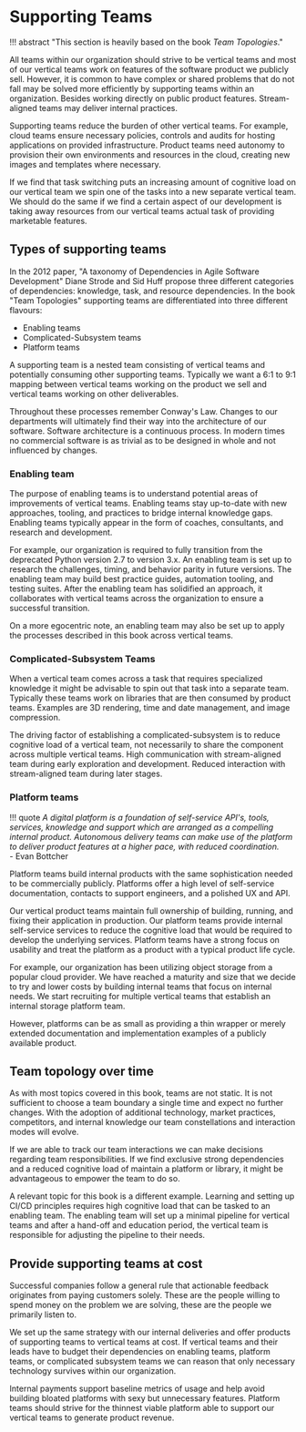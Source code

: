 # Supporting Teams

!!! abstract "This section is heavily based on the book *Team Topologies*."

All teams within our organization should strive to be vertical teams and most of our vertical teams work on features of the software product we publicly sell. However, it is common to have complex or shared problems that do not fall may be solved more efficiently by supporting teams within an organization. Besides working directly on public product features. Stream-aligned teams may deliver internal practices.

Supporting teams reduce the burden of other vertical teams. For example, cloud teams ensure necessary policies, controls and audits for hosting applications on provided infrastructure. Product teams need autonomy to provision their own environments and resources in the cloud, creating new images and templates where necessary. 

If we find that task switching puts an increasing amount of cognitive load on our vertical team we spin one of the tasks into a new separate vertical team. We should do the same if we find a certain aspect of our development is taking away resources from our vertical teams actual task of providing marketable features.

## Types of supporting teams

In the 2012 paper, "A taxonomy of Dependencies in Agile Software Development" Diane Strode and Sid Huff propose three different categories of dependencies: knowledge, task, and resource dependencies. In the book "Team Topologies" supporting teams are differentiated into three different flavours:

- Enabling teams
- Complicated-Subsystem teams
- Platform teams

A supporting team is a nested team consisting of vertical teams and potentially consuming other supporting teams. Typically we want a 6:1 to 9:1 mapping between vertical teams working on the product we sell and vertical teams working on other deliverables.

Throughout these processes remember Conway's Law. Changes to our departments will ultimately find their way into the architecture of our software. Software architecture is a continuous process. In modern times no commercial software is as trivial as to be designed in whole and not influenced by changes.

### Enabling team

The purpose of enabling teams is to understand potential areas of improvements of vertical teams. Enabling teams stay up-to-date with new approaches, tooling, and practices to bridge internal knowledge gaps. Enabling teams typically appear in the form of coaches, consultants, and research and development. 

For example, our organization is required to fully transition from the deprecated Python version 2.7 to version 3.x. An enabling team is set up to research the challenges, timing, and behavior parity in future versions. The enabling team may build best practice guides, automation tooling, and testing suites. After the enabling team has solidified an approach, it collaborates with vertical teams across the organization to ensure a successful transition.

On a more egocentric note, an enabling team may also be set up to apply the processes described in this book across vertical teams.

### Complicated-Subsystem Teams

When a vertical team comes across a task that requires specialized knowledge it might be advisable to spin out that task into a separate team. Typically these teams work on libraries that are then consumed by product teams. Examples are 3D rendering, time and date management, and image compression.

The driving factor of establishing a complicated-subsystem is to reduce cognitive load of a vertical team, not necessarily to share the component across multiple vertical teams. High communication with stream-aligned team during <!-- vale write-good.Weasel = NO -->early<!-- vale write-good.Weasel = YES --> exploration and development. Reduced interaction with stream-aligned team during later stages.

### Platform teams

!!! quote
    *A digital platform is a foundation of self-service API's, tools, services, knowledge and support which are arranged as a compelling internal product. Autonomous delivery teams can make use of the platform to deliver product features at a higher pace, with reduced coordination.*  
    - Evan Bottcher


Platform teams build internal products with the same sophistication needed to be commercially publicly. Platforms offer a high level of self-service documentation, contacts to support engineers, and a polished UX and API.

Our vertical product teams maintain full ownership of building, running, and fixing their application in production. Our platform teams provide internal self-service services to reduce the cognitive load that would be required to develop the underlying services. Platform teams have a strong focus on usability and treat the platform as a product with a typical product life cycle.

For example, our organization has been utilizing object storage from a popular cloud provider. We have reached a maturity and size that we decide to try and lower costs by building internal teams that focus on internal needs. We start recruiting for multiple vertical teams that establish an internal storage platform team.

However, platforms can be as small as providing a thin wrapper or merely extended documentation and implementation examples of a publicly available product.

## Team topology over time

As with most topics covered in this book, teams are not static. It is not sufficient to choose a team boundary a single time and expect no further changes. With the adoption of additional technology, market practices, competitors, and internal knowledge our team constellations and interaction modes will evolve.

If we are able to track our team interactions we can make decisions regarding team responsibilities. If we find exclusive strong dependencies and a reduced cognitive load of maintain a platform or library, it might be advantageous to empower the team to do so.

A relevant topic for this book is a different example. Learning and setting up CI/CD principles requires high cognitive load that can be tasked to an enabling team. The enabling team will set up a minimal pipeline for vertical teams and after a hand-off and education period, the vertical team is responsible for adjusting the pipeline to their needs.

## Provide supporting teams at cost

Successful companies follow a general rule that actionable feedback originates from paying customers solely. These are the people willing to spend money on the problem we are solving, these are the people we primarily listen to.

We set up the same strategy with our internal deliveries and offer products of supporting teams to vertical teams at cost. If vertical teams and their leads have to budget their dependencies on enabling teams, platform teams, or complicated subsystem teams we can reason that <!-- vale write-good.Weasel = NO -->only<!-- vale write-good.Weasel = YES --> necessary technology survives within our organization.

Internal payments support baseline metrics of usage and help avoid building bloated platforms with <!-- vale alex.ProfanityMaybe = NO -->sexy<!-- vale alex.ProfanityMaybe = YES --> but unnecessary features. Platform teams should strive for the thinnest viable platform able to support our vertical teams to generate product revenue.
